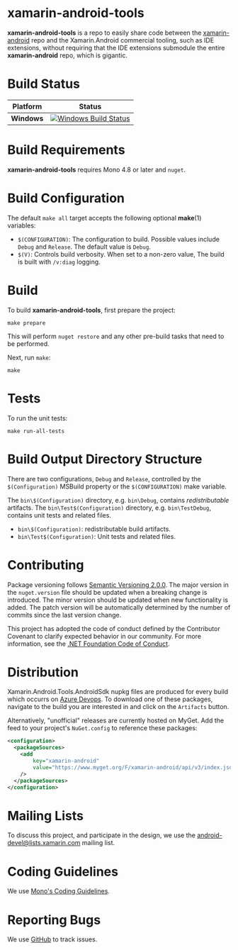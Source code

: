 # xamarin-android-tools

**xamarin-android-tools** is a repo to easily share code between the
[xamarin-android][x-a] repo and the Xamarin.Android commercial tooling,
such as IDE extensions, without requiring that the IDE extensions
submodule the entire **xamarin-android** repo, which is gigantic.

[x-a]: https://github.com/xamarin/xamarin-android

# Build Status

| Platform              | Status |
|-----------------------|--------|
| **Windows**           | [![Windows Build Status][azure-Windows-icon]][azure-Windows-status] |

[azure-Windows-icon]: https://dev.azure.com/xamarin/Xamarin/_apis/build/status/Xamarin.Android.Tools
[azure-Windows-status]: https://dev.azure.com/xamarin/Xamarin/_build/latest?definitionId=2


# Build Requirements

**xamarin-android-tools** requires Mono 4.8 or later and `nuget`.

# Build Configuration

The default `make all` target accepts the following optional
**make**(1) variables:

  * `$(CONFIGURATION)`: The configuration to build.
    Possible values include `Debug` and `Release`.
    The default value is `Debug`.
  * `$(V)`: Controls build verbosity. When set to a non-zero value,
    The build is built with `/v:diag` logging.

# Build

To build **xamarin-android-tools**, first prepare the project:

	make prepare

This will perform `nuget restore` and any other pre-build tasks
that need to be performed.

Next, run `make`:

	make

# Tests

To run the unit tests:

	make run-all-tests

# Build Output Directory Structure

There are two configurations, `Debug` and `Release`, controlled by the
`$(Configuration)` MSBuild property or the `$(CONFIGURATION)` make variable.

The `bin\$(Configuration)` directory, e.g. `bin\Debug`, contains
*redistributable* artifacts. The `bin\Test$(Configuration)` directory,
e.g. `bin\TestDebug`, contains unit tests and related files.

* `bin\$(Configuration)`: redistributable build artifacts.
* `bin\Test$(Configuration)`: Unit tests and related files.

# Contributing

Package versioning follows [Semantic Versioning 2.0.0](https://semver.org/).
The major version in the `nuget.version` file should be updated when a breaking change is introduced.
The minor version should be updated when new functionality is added.
The patch version will be automatically determined by the number of commits since the last version change.

This project has adopted the code of conduct defined by the Contributor Covenant
to clarify expected behavior in our community. For more information, see the
[.NET Foundation Code of Conduct](http://www.dotnetfoundation.org/code-of-conduct).

# Distribution

Xamarin.Android.Tools.AndroidSdk nupkg files are produced for every build which occurrs on [Azure Devops](https://dev.azure.com/xamarin/Xamarin/_build?definitionId=2&_a=summary).
To download one of these packages, navigate to the build you are interested in and click on the `Artifacts` button.

Alternatively, "unofficial" releases are currently hosted on MyGet.
Add the feed to your project's `NuGet.config` to reference these packages:

```xml
<configuration>
  <packageSources>
    <add
        key="xamarin-android"
        value="https://www.myget.org/F/xamarin-android/api/v3/index.json"
    />
  </packageSources>
</configuration>
```

# Mailing Lists

To discuss this project, and participate in the design, we use the
[android-devel@lists.xamarin.com](http://lists.xamarin.com/mailman/listinfo/android-devel) mailing list.

# Coding Guidelines

We use [Mono's Coding Guidelines](http://www.mono-project.com/community/contributing/coding-guidelines/).

# Reporting Bugs

We use [GitHub](https://github.com/xamarin/xamarin-android-tools/issues) to track issues.
